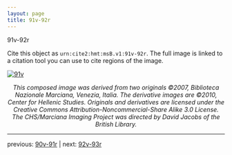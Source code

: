 ```yaml
---
layout: page
title: 91v-92r
---
```


91v-92r

Cite this object as `urn:cite2:hmt:msB.v1:91v-92r`. The full image is linked to a citation tool you can use to cite regions of the image.

[![91v](http://www.homermultitext.org/iipsrv?IIIF=/project/homer/pyramidal/deepzoom/hmt/vbbifolio/v1/vb_91v_92r.tif/full/800,/0/default.jpg)](http://www.homermultitext.org/ict2/?urn=urn:cite2:hmt:vbbifolio.v1:vb_91v_92r) 

<p style="text-align: center; font-style: italic;">This composed image was derived from two originals ©2007, Biblioteca Nazionale Marciana, Venezia, Italia. The derivative images are ©2010, Center for Hellenic Studies. Originals and derivatives are licensed under the Creative Commons Attribution-Noncommercial-Share Alike 3.0 License. The CHS/Marciana Imaging Project was directed by David Jacobs of the British Library.</p>

---

previous: [90v-91r](../90v-91r/) | next: [92v-93r](../92v-93r/)